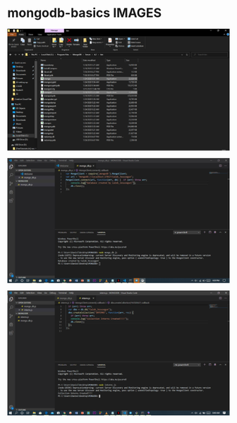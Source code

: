 # mongodb-basics IMAGES

![](PICTURES/First_Screenshot.PNG)

![](PICTURES/SECOND%20shot.jpg)

![](PICTURES/last%20picture.PNG)

